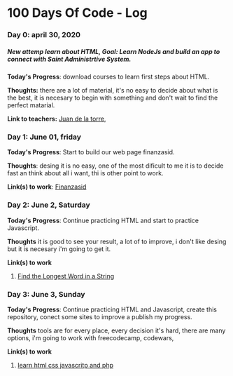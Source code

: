 # 100 Days Of Code - Log

### Day 0: april 30, 2020
##### New attemp learn about HTML, Goal: Learn NodeJs and build an app to connect with Saint Administrtive System.

**Today's Progress**: download courses to learn first steps about HTML.

**Thoughts:** there are a lot of material, it's no easy to decide about what is the best, it is necesary to begin with something and don't wait to find the perfect matarial.

**Link to teachers:** [Juan de la torre](www.codigoconjuan.com), 

### Day 1: June 01, friday

**Today's Progress**: Start to build our web page finanzasid.

**Thoughts**: desing it is no easy, one of the most dificult to me it is to decide fast an think about all i want, thi is other point to work.

**Link(s) to work**: [Finanzasid](http://www.finanzasdigital.com)


### Day 2: June 2, Saturday

**Today's Progress**: Continue practicing HTML and start to practice Javascript.

**Thoughts** it is good to see your result, a lot of to improve, i don't like desing but it is necesary i'm going to get it.

**Link(s) to work**
1. [Find the Longest Word in a String](https://www.freecodecamp.com/challenges/find-the-longest-word-in-a-string)

### Day 3: June 3, Sunday

**Today's Progress**: Continue practicing HTML and Javascript, create this repository, conect some sites to improve a publish my progress.

**Thoughts** tools are for every place, every decision it's hard, there are many options, i'm going to work with freecodecamp, codewars, 

**Link(s) to work**
1. [learn html css javascritp and php](https://www.udemy.com/course/desarrollo-web-completo-con-html5-css3-js-php-y-mysql/?couponCode=DWC20203)

